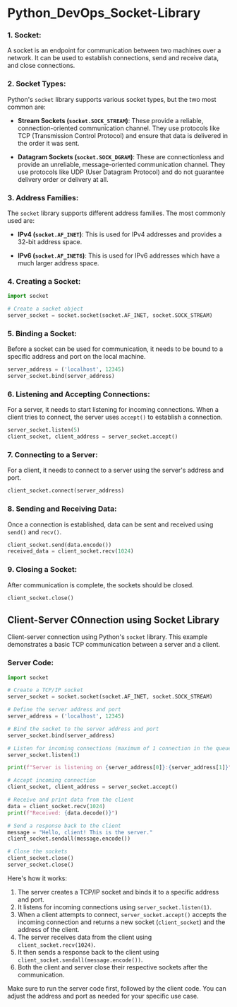 # Python_DevOps_Socket-Library     
                        
### 1. **Socket**:                  
      
A socket is an endpoint for communication between two machines over a network. It can be used to establish connections, send and receive data, and close connections.
  
### 2. **Socket Types**: 

Python's `socket` library supports various socket types, but the two most common are:

- **Stream Sockets (`socket.SOCK_STREAM`)**: These provide a reliable, connection-oriented communication channel. They use protocols like TCP (Transmission Control Protocol) and ensure that data is delivered in the order it was sent.

- **Datagram Sockets (`socket.SOCK_DGRAM`)**: These are connectionless and provide an unreliable, message-oriented communication channel. They use protocols like UDP (User Datagram Protocol) and do not guarantee delivery order or delivery at all.

### 3. **Address Families**:

The `socket` library supports different address families. The most commonly used are:

- **IPv4 (`socket.AF_INET`)**: This is used for IPv4 addresses and provides a 32-bit address space.

- **IPv6 (`socket.AF_INET6`)**: This is used for IPv6 addresses which have a much larger address space.

### 4. **Creating a Socket**:

```python
import socket

# Create a socket object
server_socket = socket.socket(socket.AF_INET, socket.SOCK_STREAM)
```

### 5. **Binding a Socket**:

Before a socket can be used for communication, it needs to be bound to a specific address and port on the local machine.

```python
server_address = ('localhost', 12345)
server_socket.bind(server_address)
```

### 6. **Listening and Accepting Connections**:

For a server, it needs to start listening for incoming connections. When a client tries to connect, the server uses `accept()` to establish a connection.

```python
server_socket.listen(5)
client_socket, client_address = server_socket.accept()
```

### 7. **Connecting to a Server**:

For a client, it needs to connect to a server using the server's address and port.

```python
client_socket.connect(server_address)
```

### 8. **Sending and Receiving Data**:

Once a connection is established, data can be sent and received using `send()` and `recv()`.

```python
client_socket.send(data.encode())
received_data = client_socket.recv(1024)
```

### 9. **Closing a Socket**:

After communication is complete, the sockets should be closed.

```python
client_socket.close()
```

## Client-Server COnnection using Socket Library

Client-server connection using Python's `socket` library. This example demonstrates a basic TCP communication between a server and a client.

### Server Code:

```python
import socket

# Create a TCP/IP socket
server_socket = socket.socket(socket.AF_INET, socket.SOCK_STREAM)

# Define the server address and port
server_address = ('localhost', 12345)

# Bind the socket to the server address and port
server_socket.bind(server_address)

# Listen for incoming connections (maximum of 1 connection in the queue)
server_socket.listen(1)

print(f"Server is listening on {server_address[0]}:{server_address[1]}")

# Accept incoming connection
client_socket, client_address = server_socket.accept()

# Receive and print data from the client
data = client_socket.recv(1024)
print(f"Received: {data.decode()}")

# Send a response back to the client
message = "Hello, client! This is the server."
client_socket.sendall(message.encode())

# Close the sockets
client_socket.close()
server_socket.close()
```

Here's how it works:

1. The server creates a TCP/IP socket and binds it to a specific address and port.
2. It listens for incoming connections using `server_socket.listen(1)`.
3. When a client attempts to connect, `server_socket.accept()` accepts the incoming connection and returns a new socket (`client_socket`) and the address of the client.
4. The server receives data from the client using `client_socket.recv(1024)`.
5. It then sends a response back to the client using `client_socket.sendall(message.encode())`.
6. Both the client and server close their respective sockets after the communication.

Make sure to run the server code first, followed by the client code. You can adjust the address and port as needed for your specific use case.
